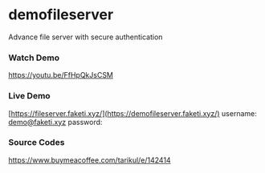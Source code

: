 # demofileserver
Advance file server with secure authentication


### Watch Demo
https://youtu.be/FfHpQkJsCSM

### Live Demo
[https://fileserver.faketi.xyz/](https://demofileserver.faketi.xyz/)
username: demo@faketi.xyz
password: 


### Source Codes
https://www.buymeacoffee.com/tarikul/e/142414
